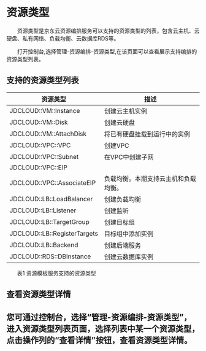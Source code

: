 # 资源类型

　　资源类型是京东云资源编排服务可以支持的资源类型的列表，包含云主机、云硬盘、私有网络、负载均衡、云数据库RDS等。 
 
　　打开控制台,选择管理-资源编排-资源类型,在该页面可以查看展示支持编排的资源类型列表。

## 支持的资源类型列表

 | 资源类型 | 描述 | 
 |---|---|
 |JDCLOUD::VM::Instance |创建云主机实例 |
 |JDCLOUD::VM::Disk | 创建云硬盘|
 |JDCLOUD::VM::AttachDisk| 将已有硬盘挂载到运行中的实例 | 
 |JDCLOUD::VPC::VPC| 创建VPC |
 |JDCLOUD::VPC::Subnet| 在VPC中创建子网 | 
 |JDCLOUD::VPC::EIP |
 |JDCLOUD::VPC::AssociateEIP| 负载均衡。本期支持云主机和负载均衡。
 |JDCLOUD::LB::LoadBalancer| 创建负载均衡 |
 |JDCLOUD::LB::Listener| 创建监听 |
 |JDCLOUD::LB::TargetGroup| 创建目标组 |
 |JDCLOUD::LB::RegisterTargets| 目标组中添加实例 |
 |JDCLOUD::LB::Backend | 创建后端服务 | 
 |JDCLOUD::RDS::DBInstance | 创建云数据库实例 |

　　表1 资源模板服务支持的资源类型 
  
## 查看资源类型详情

您可通过控制台，选择“管理-资源编排-资源类型”，进入资源类型列表页面，选择列表中某一个资源类型，点击操作列的“查看详情”按钮，查看资源类型详情。
- 
